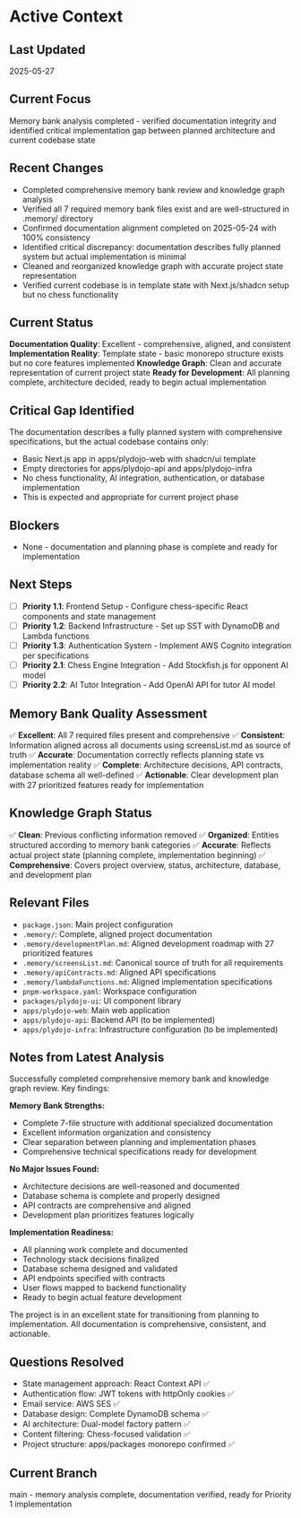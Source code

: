 # Active Context

## Last Updated
2025-05-27

## Current Focus
Memory bank analysis completed - verified documentation integrity and identified critical implementation gap between planned architecture and current codebase state

## Recent Changes
- Completed comprehensive memory bank review and knowledge graph analysis
- Verified all 7 required memory bank files exist and are well-structured in .memory/ directory
- Confirmed documentation alignment completed on 2025-05-24 with 100% consistency
- Identified critical discrepancy: documentation describes fully planned system but actual implementation is minimal
- Cleaned and reorganized knowledge graph with accurate project state representation
- Verified current codebase is in template state with Next.js/shadcn setup but no chess functionality

## Current Status
**Documentation Quality**: Excellent - comprehensive, aligned, and consistent
**Implementation Reality**: Template state - basic monorepo structure exists but no core features implemented
**Knowledge Graph**: Clean and accurate representation of current project state
**Ready for Development**: All planning complete, architecture decided, ready to begin actual implementation

## Critical Gap Identified
The documentation describes a fully planned system with comprehensive specifications, but the actual codebase contains only:
- Basic Next.js app in apps/plydojo-web with shadcn/ui template
- Empty directories for apps/plydojo-api and apps/plydojo-infra  
- No chess functionality, AI integration, authentication, or database implementation
- This is expected and appropriate for current project phase

## Blockers
- None - documentation and planning phase is complete and ready for implementation

## Next Steps
- [ ] **Priority 1.1**: Frontend Setup - Configure chess-specific React components and state management
- [ ] **Priority 1.2**: Backend Infrastructure - Set up SST with DynamoDB and Lambda functions
- [ ] **Priority 1.3**: Authentication System - Implement AWS Cognito integration per specifications
- [ ] **Priority 2.1**: Chess Engine Integration - Add Stockfish.js for opponent AI model
- [ ] **Priority 2.2**: AI Tutor Integration - Add OpenAI API for tutor AI model

## Memory Bank Quality Assessment
✅ **Excellent**: All 7 required files present and comprehensive
✅ **Consistent**: Information aligned across all documents using screensList.md as source of truth
✅ **Accurate**: Documentation correctly reflects planning state vs implementation reality
✅ **Complete**: Architecture decisions, API contracts, database schema all well-defined
✅ **Actionable**: Clear development plan with 27 prioritized features ready for implementation

## Knowledge Graph Status
✅ **Clean**: Previous conflicting information removed
✅ **Organized**: Entities structured according to memory bank categories
✅ **Accurate**: Reflects actual project state (planning complete, implementation beginning)
✅ **Comprehensive**: Covers project overview, status, architecture, database, and development plan

## Relevant Files
- `package.json`: Main project configuration
- `.memory/`: Complete, aligned project documentation
- `.memory/developmentPlan.md`: Aligned development roadmap with 27 prioritized features
- `.memory/screensList.md`: Canonical source of truth for all requirements
- `.memory/apiContracts.md`: Aligned API specifications
- `.memory/lambdaFunctions.md`: Aligned implementation specifications
- `pnpm-workspace.yaml`: Workspace configuration
- `packages/plydojo-ui`: UI component library
- `apps/plydojo-web`: Main web application
- `apps/plydojo-api`: Backend API (to be implemented)
- `apps/plydojo-infra`: Infrastructure configuration (to be implemented)

## Notes from Latest Analysis
Successfully completed comprehensive memory bank and knowledge graph review. Key findings:

**Memory Bank Strengths:**
- Complete 7-file structure with additional specialized documentation
- Excellent information organization and consistency
- Clear separation between planning and implementation phases
- Comprehensive technical specifications ready for development

**No Major Issues Found:**
- Architecture decisions are well-reasoned and documented
- Database schema is complete and properly designed
- API contracts are comprehensive and aligned
- Development plan prioritizes features logically

**Implementation Readiness:**
- All planning work complete and documented
- Technology stack decisions finalized
- Database schema designed and validated
- API endpoints specified with contracts
- User flows mapped to backend functionality
- Ready to begin actual feature development

The project is in an excellent state for transitioning from planning to implementation. All documentation is comprehensive, consistent, and actionable.

## Questions Resolved
- State management approach: React Context API ✅
- Authentication flow: JWT tokens with httpOnly cookies ✅
- Email service: AWS SES ✅
- Database design: Complete DynamoDB schema ✅
- AI architecture: Dual-model factory pattern ✅
- Content filtering: Chess-focused validation ✅
- Project structure: apps/packages monorepo confirmed ✅

## Current Branch
main - memory analysis complete, documentation verified, ready for Priority 1 implementation 